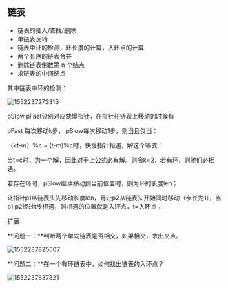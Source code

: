 ## 链表

- 链表的插入/查找/删除
- 单链表反转
- 链表中环的检测，环长度的计算，入环点的计算
- 两个有序的链表合并
- 删除链表倒数第 n 个结点
- 求链表的中间结点

其中链表中环的检测：

![1552237273315](C:\Users\ADMINI~1\AppData\Local\Temp\1552237273315.png)

pSlow,pFast分别对应快慢指针，在指针在链表上移动的时候有

pFast 每次移动k步， pSlow每次移动1步，则当且仅当：

（kt-m）%c = (t-m)%c时，快慢指针相遇，解这个等式：

当t=c时，为一个解，因此对于上公式必有解。则令k=2，若有环，则他们必相遇。

若存在环时，pSlow继续移动到当前位置时，则为环的长度len；

让指针p1从链表头先移动长度len，再让p2从链表头开始同时移动（步长为1），当p1,p2经过t步相遇，则相遇的位置就是入环点，t=入环点；



扩展

**问题一：**判断两个单向链表是否相交，如果相交，求出交点。

![1552237825607](C:\Users\ADMINI~1\AppData\Local\Temp\1552237825607.png)

**问题二：**在一个有环链表中，如何找出链表的入环点？

![1552237837821](C:\Users\ADMINI~1\AppData\Local\Temp\1552237837821.png)



